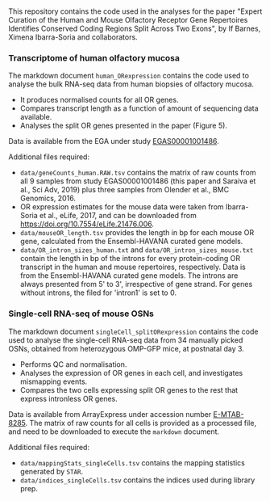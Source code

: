### 

This repository contains the code used in the analyses for the paper "Expert Curation of the Human and Mouse Olfactory Receptor Gene Repertoires Identifies Conserved Coding Regions Split Across Two Exons", by If Barnes, Ximena Ibarra-Soria and collaborators.

### Transcriptome of human olfactory mucosa

The markdown document `human_ORexpression` contains the code used to analyse the bulk RNA-seq data from human biopsies of olfactory mucosa. 

- It produces normalised counts for all OR genes.
- Compares transcript length as a function of amount of sequencing data available.
- Analyses the split OR genes presented in the paper (Figure 5).

Data is available from the EGA under study [EGAS00001001486](https://www.ebi.ac.uk/ega/studies/EGAS00001001486).

Additional files required:

- `data/geneCounts_human.RAW.tsv` contains the matrix of raw counts from all 9 samples from study EGAS00001001486 (this paper and Saraiva et al., Sci Adv, 2019) plus three samples from Olender et al., BMC Genomics, 2016.
- OR expression estimates for the mouse data were taken from Ibarra-Soria et al., eLife, 2017, and can be downloaded from https://doi.org/10.7554/eLife.21476.006.
- `data/mouseOR_length.tsv` provides the length in bp for each mouse OR gene, calculated from the Ensembl-HAVANA curated gene models.
- `data/OR_intron_sizes_human.txt` and `data/OR_intron_sizes_mouse.txt` contain the length in bp of the introns for every protein-coding OR transcript in the human and mouse repertoires, respectively. Data is from the Ensembl-HAVANA curated gene models. The introns are always presented from 5' to 3', irrespective of gene strand. For genes without introns, the filed for 'intron1' is set to 0.

### Single-cell RNA-seq of mouse OSNs

The markdown document `singleCell_splitORexpression` contains the code used to analyse the single-cell RNA-seq data from 34 manually picked OSNs, obtained from heterozygous OMP-GFP mice, at postnatal day 3.

- Performs QC and normalisation.
- Analyses the expression of OR genes in each cell, and investigates mismapping events.
- Compares the two cells expressing split OR genes to the rest that express intronless OR genes.

Data is available from ArrayExpress under accession number [E-MTAB-8285](https://www.ebi.ac.uk/arrayexpress/experiments/E-MTAB-8285). The matrix of raw counts for all cells is provided as a processed file, and need to be downloaded to execute the `markdown` document.

Additional files required:

- `data/mappingStats_singleCells.tsv` contains the mapping statistics generated by `STAR`.
- `data/indices_singleCells.tsv` contains the indices used during library prep.
